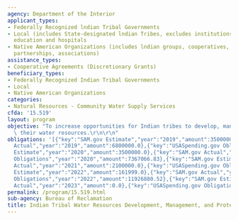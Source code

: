 ```yaml
---
agency: Department of the Interior
applicant_types:
- Federally Recognized lndian Tribal Governments
- Local (includes State-designated lndian Tribes, excludes institutions of higher
  education and hospitals
- Native American Organizations (includes lndian groups, cooperatives, corporations,
  partnerships, associations)
assistance_types:
- Cooperative Agreements (Discretionary Grants)
beneficiary_types:
- Federally Recognized Indian Tribal Governments
- Local
- Native American Organizations
categories:
- Natural Resources - Community Water Supply Services
cfda: '15.519'
layout: program
objective: "To increase opportunities for Indian tribes to develop, manage, and protect\
  \ their water resources.\r\n\r\n"
obligations: '[{"key":"SAM.gov Estimate","year":"2019","amount":3500000.0},{"key":"SAM.gov
  Actual","year":"2019","amount":6800000.0},{"key":"USASpending.gov Obligations","year":"2019","amount":9687019.3},{"key":"SAM.gov
  Estimate","year":"2020","amount":3500000.0},{"key":"SAM.gov Actual","year":"2020","amount":6100000.0},{"key":"USASpending.gov
  Obligations","year":"2020","amount":7367066.83},{"key":"SAM.gov Estimate","year":"2021","amount":4200000.0},{"key":"SAM.gov
  Actual","year":"2021","amount":2100000.0},{"key":"USASpending.gov Obligations","year":"2021","amount":2245983.52},{"key":"SAM.gov
  Estimate","year":"2022","amount":161999.0},{"key":"SAM.gov Actual","year":"2022","amount":21700000.0},{"key":"USASpending.gov
  Obligations","year":"2022","amount":11926880.52},{"key":"SAM.gov Estimate","year":"2023","amount":11000000.0},{"key":"SAM.gov
  Actual","year":"2023","amount":0.0},{"key":"USASpending.gov Obligations","year":"2023","amount":94244759.98}]'
permalink: /program/15.519.html
sub-agency: Bureau of Reclamation
title: Indian Tribal Water Resources Development, Management, and Protection
---
```

